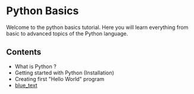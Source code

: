 # Python Basics

Welcome to the python basics tutorial. Here you will learn everything from basic to advanced topics of the Python language.

## Contents
- What is Python ?
- Getting started with Python (Installation)
- Creating first "Hello World" program
- [blue_text](google.com)
